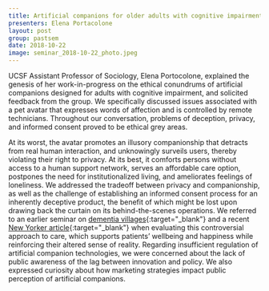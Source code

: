 ```yaml
---
title: Artificial companions for older adults with cognitive impairment
presenters: Elena Portacolone
layout: post
group: pastsem
date: 2018-10-22
image: seminar_2018-10-22_photo.jpeg
---
```


UCSF Assistant Professor of Sociology, Elena Portocolone, explained the genesis of her work-in-progress on the ethical 
conundrums of artificial companions designed for adults with cognitive impairment, and solicited feedback from the group. 
We specifically discussed issues associated with a pet avatar that expresses words of affection and is controlled by 
remote technicians. Throughout our conversation, problems of deception, privacy, and informed consent proved to be ethical 
grey areas. 


At its worst, the avatar promotes an illusory companionship that detracts from real human interaction, and unknowingly 
surveils users, thereby violating their right to privacy. At its best, it comforts persons without access to a human support 
network, serves an affordable care option, postpones the need for institutionalized living, and ameliorates feelings of 
loneliness. We addressed the tradeoff between privacy and companionship, as well as the challenge of establishing an informed 
consent process for an inherently deceptive product, the benefit of which might be lost upon drawing back the curtain on 
its behind-the-scenes operations. We referred to an earlier seminar on [dementia villages](http://decisionlab.ucsf.edu/pastsem/2018-06-11_dementia-villages/){:target="\_blank"} 
and a recent [New Yorker article](https://www.newyorker.com/magazine/2018/10/08/the-comforting-fictions-of-dementia-care){:target="\_blank"} 
when evaluating this controversial approach to care, which supports patients’ wellbeing and happiness while reinforcing their 
altered sense of reality. Regarding insufficient regulation of artificial companion technologies, we were concerned about 
the lack of public awareness of the lag between innovation and policy. We also expressed curiosity about how marketing 
strategies impact public perception of artificial companions. 
